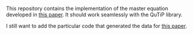 This repository contains the implementation of the master equation developed in [this paper](https://arxiv.org/abs/2402.06354v1). 
It should work seamlessly with the QuTiP library.

I still want to add the particular code that generated the data for [this paper](https://arxiv.org/abs/2402.06354v1).
